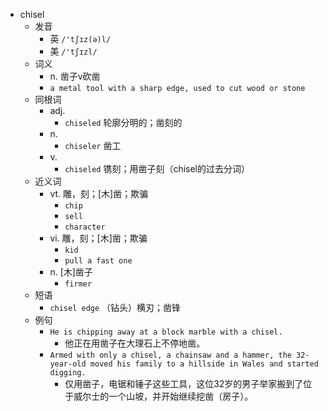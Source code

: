 - chisel
  - 发音
    - 英 `/'tʃɪz(ə)l/`
    - 美 `/'tʃɪzl/`
  - 词义
    - n. 凿子v砍凿
    - `a metal tool with a sharp edge, used to cut wood or stone`
  - 同根词
    - adj.
      - `chiseled` 轮廓分明的；凿刻的
    - n.
      - `chiseler` 凿工
    - v.
      - `chiseled` 镌刻；用凿子刻（chisel的过去分词）
  - 近义词
    - vt. 雕，刻；[木]凿；欺骗
      - `chip`
      - `sell`
      - `character`
    - vi. 雕，刻；[木]凿；欺骗
      - `kid`
      - `pull a fast one`
    - n. [木]凿子
      - `firmer`
  - 短语
    - `chisel edge` （钻头）横刃；凿锋 
  - 例句
    - `He is chipping away at a block marble with a chisel.`
      - 他正在用凿子在大理石上不停地凿。
    - `Armed with only a chisel, a chainsaw and a hammer, the 32-year-old moved his family to a hillside in Wales and started digging.`
      - 仅用凿子，电锯和锤子这些工具，这位32岁的男子举家搬到了位于威尔士的一个山坡，并开始继续挖凿（房子）。

